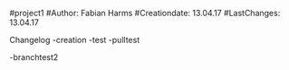 #project1
#Author: Fabian Harms
#Creationdate: 13.04.17
#LastChanges: 13.04.17

Changelog
-creation
-test
-pulltest

-branchtest2

